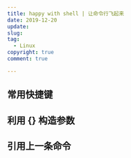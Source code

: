```yaml
---
title: happy with shell | 让命令行飞起来 
date: 2019-12-20
update:
slug: 
tag:
  - Linux
copyright: true
comment: true

---
```


## 常用快捷键

## 利用 {} 构造参数

## 引用上一条命令